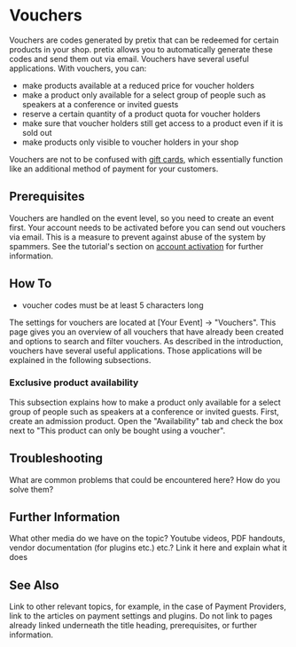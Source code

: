 # Vouchers

Vouchers are codes generated by pretix that can be redeemed for certain products in your shop. 
pretix allows you to automatically generate these codes and send them out via email. 
Vouchers have several useful applications. 
With vouchers, you can: 

 - make products available at a reduced price for voucher holders
 - make a product only available for a select group of people such as speakers at a conference or invited guests
 - reserve a certain quantity of a product quota for voucher holders
 - make sure that voucher holders still get access to a product even if it is sold out
 - make products only visible to voucher holders in your shop

Vouchers are not to be confused with [gift cards](gift-cards.md), which essentially function like an additional method of payment for your customers. 

## Prerequisites

Vouchers are handled on the event level, so you need to create an event first. 
Your account needs to be activated before you can send out vouchers via email. 
This is a measure to prevent against abuse of the system by spammers. 
See the tutorial's section on [account activation](../tutorial/organizer-account.md#activation) for further information. 

## How To 

 - voucher codes must be at least 5 characters long

The settings for vouchers are located at [Your Event] → "Vouchers". 
This page gives you an overview of all vouchers that have already been created and options to search and filter vouchers. 
As described in the introduction, vouchers have several useful applications. 
Those applications will be explained in the following subsections. 

### Exclusive product availability

This subsection explains how to make a product only available for a select group of people such as speakers at a conference or invited guests. 
First, create an admission product. 
Open the "Availability" tab and check the box next to "This product can only be bought using a voucher".


## Troubleshooting 

What are common problems that could be encountered here? How do you solve them? 

## Further Information

What other media do we have on the topic? Youtube videos, PDF handouts, vendor documentation (for plugins etc.) etc.? Link it here and explain what it does

## See Also 

Link to other relevant topics, for example, in the case of Payment Providers, link to the articles on payment settings and plugins. Do not link to pages already linked underneath the title heading, prerequisites, or further information. 